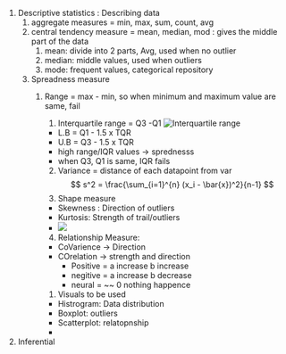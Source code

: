 1. Descriptive statistics : Describing data
	1. aggregate measures = min, max, sum, count, avg
	2. central tendency measure = mean, median, mod : gives the middle part of the data
		1. mean: divide into 2 parts, Avg, used when no outlier
		2. median: middle values, used when outliers
		3. mode: frequent values, categorical repository
	3. Spreadness measure
		1. Range = max - min, so when minimum and maximum value are same, fail
			1. Interquartile range = Q3 -Q1 ![Interquartile range](https://media.geeksforgeeks.org/wp-content/uploads/20231102123231/Interquartile-Range-Calculation.png)
			-  L.B = Q1 - 1.5 x TQR
			- U.B = Q3 - 1.5 x TQR
			- high range/IQR values -> sprednesss
			- when Q3, Q1 is same, IQR fails
			
			2.  Variance = distance of each datapoint from var 
$$
			 s^2 = \frac{\sum_{i=1}^{n} (x_i - \bar{x})^2}{n-1}
$$
			3. Shape measure
			- Skewness : Direction of outliers
			- Kurtosis: Strength of trail/outliers
			- ![](https://ledidi.com/uploads/icons/median-mode-mean-central-dendency-ledidi-academy.png)
			4. Relationship Measure:
			- CoVarience -> Direction
			- COrelation -> strength and direction
				- Positive = a increase b increase
				- negitive = a increase b decrease
				- neural = ~~ 0 nothing happence 
			
			1. Visuals to be used 
			+ Histrogram: Data distribution
			+ Boxplot: outliers
			+ Scatterplot: relatopnship
			+ 
1. Inferential

